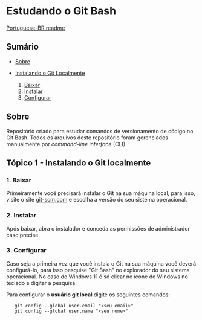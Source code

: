 # Estudando o Git Bash

[Portuguese-BR readme](#pt-br)

<a id="pt-br"></a>

## Sumário

* [Sobre](#sobre)

* [Instalando o Git Localmente](#instalando)
   1. [Baixar](#baixar)
   1. [Instalar](#instalar)
   1. [Configurar](#configurar)

<a id="sobre"></a>

## Sobre

 Repositório criado para estudar comandos de versionamento de código no Git Bash. Todos os arquivos deste repositório foram gerenciados manualmente por _command-line interface_ (CLI).

<a id="instalando"></a>

## Tópico 1 - Instalando o Git localmente

<a id="baixar"></a>

### 1. Baixar

 Primeiramente você precisará instalar o Git na sua máquina local, para isso, visite o site [git-scm.com](https://git-scm.com/downloads) e escolha a versão do seu sistema operacional.

<a id="instalar"></a>

### 2. Instalar

 Após baixar, abra o instalador e conceda as permissões de administrador caso precise.

<a id="configurar"></a>

### 3. Configurar

 Caso seja a primeira vez que você instala o Git na sua máquina você deverá configurá-lo, para isso pesquise "Git Bash" no explorador do seu sistema operacional. No caso do Windows 11 é só clicar no ícone do Windows no teclado e digitar a pesquisa.

 Para configurar o **usuário git local** digite os seguintes comandos:

 ```git
    git config --global user.email "<seu email>"
    git config --global user.name "<seu nome>"
 ```
